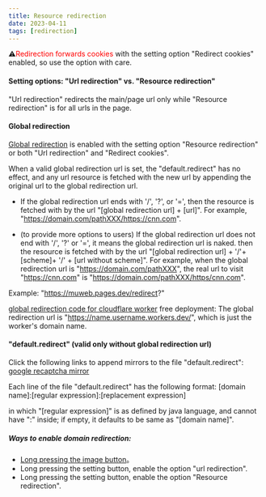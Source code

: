```yaml
---
title: Resource redirection
date: 2023-04-11
tags: [redirection]
---
```

⚠️<span style="color:red">Redirection forwards cookies</span> with the setting option "Redirect cookies" enabled, so use the option with care.

#### Setting options: "Url redirection" vs. "Resource redirection"
"Url redirection" redirects the main/page url only while "Resource redirection" is for all urls in the page.

#### Global redirection
<a href="i:60/data/data/info.torapp.uweb/files/config.html:https://jamesfengcao.codeberg.page/en/searchurl/config.html">Global redirection</a> is enabled with the setting option "Resource redirection" or both "Url redirection" and "Redirect cookies".

When a valid global redirection url is set, the "default.redirect" has no effect, and any url resource is fetched with the new url by appending the original url to the global redirection url.

- If the global redirection url ends with '/', '?', or '=', then the resource is fetched with by the url "[global redirection url] + [url]". For example, "https://domain.com/pathXXX/https://cnn.com".

- (to provide more options to users) If the global redirection url does not end with '/', '?' or '=', it means the global redirection url is naked. then the resource is fetched with by the url "[global redirection url] + '/'+ [scheme]+ '/' + [url without scheme]". For example, when the global redirection url is "https://domain.com/pathXXX", the real url to visit "https://cnn.com" is "https://domain.com/pathXXX/https/cnn.com".

Example: "https://muweb.pages.dev/redirect?"

[global redirection code for cloudflare worker](searchurl/cloudflare/redirect.js) free deployment: The global redirection url is "https://name.username.workers.dev/", which is just the worker's domain name.

#### "default.redirect" (valid only without global redirection url)
Click the following links to append mirrors to the file "default.redirect":
<a target="_self" href="i:0gdefault.redirect:../../zh/searchurl/txt/redirect.cfg">google recaptcha mirror</a>

Each line of the file "default.redirect" has the following format:
[domain name]:[regular expression]:[replacement expression]

in which "[regular expression]" is as defined by java language, and cannot have ":" inside; if empty, it defaults to be same as "[domain name]".

##### Ways to enable domain redirection:
- [Long pressing the image button](../urls/index.html#)。
- Long pressing the setting button, enable the option "url redirection".
- Long pressing the setting button, enable the option "Resource redirection".

